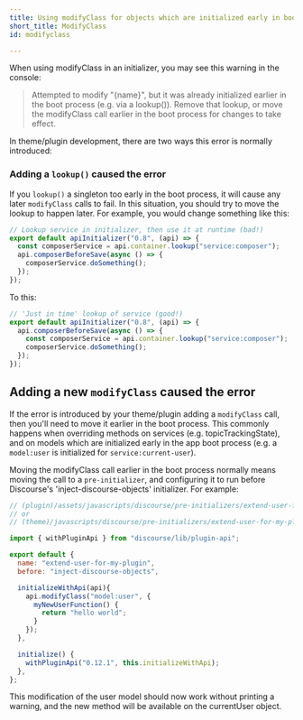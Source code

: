 ```yaml
---
title: Using modifyClass for objects which are initialized early in boot
short_title: ModifyClass
id: modifyclass

---
```

When using modifyClass in an initializer, you may see this warning in the console:

> Attempted to modify "{name}", but it was already initialized earlier in the boot process (e.g. via a lookup()). Remove that lookup, or move the modifyClass call earlier in the boot process for changes to take effect.

In theme/plugin development, there are two ways this error is normally introduced:

### Adding a `lookup()` caused the error

If you `lookup()` a singleton too early in the boot process, it will cause any later `modifyClass` calls to fail. In this situation, you should try to move the lookup to happen later. For example, you would change something like this:

```js
// Lookup service in initializer, then use it at runtime (bad!)
export default apiInitializer("0.8", (api) => {
  const composerService = api.container.lookup("service:composer");
  api.composerBeforeSave(async () => {
    composerService.doSomething();
  });
});
```


To this:

```js
// 'Just in time' lookup of service (good!)
export default apiInitializer("0.8", (api) => {
  api.composerBeforeSave(async () => {
    const composerService = api.container.lookup("service:composer");
    composerService.doSomething();
  });
});
```

## Adding a new `modifyClass` caused the error

If the error is introduced by your theme/plugin adding a `modifyClass` call, then you'll need to move it earlier in the boot process. This commonly happens when overriding methods on services (e.g. topicTrackingState), and on models which are initialized early in the app boot process (e.g. a `model:user` is initialized for `service:current-user`).

Moving the modifyClass call earlier in the boot process normally means moving the call to a `pre-initializer`, and configuring it to run before Discourse's 'inject-discourse-objects' initializer. For example:

```js
// (plugin)/assets/javascripts/discourse/pre-initializers/extend-user-for-my-plugin.js
// or
// (theme)/javascripts/discourse/pre-initializers/extend-user-for-my-plugin.js

import { withPluginApi } from "discourse/lib/plugin-api";

export default {
  name: "extend-user-for-my-plugin",
  before: "inject-discourse-objects",

  initializeWithApi(api){
    api.modifyClass("model:user", {
      myNewUserFunction() {
        return "hello world";
      }
    });
  },

  initialize() {
    withPluginApi("0.12.1", this.initializeWithApi);
  },
};
```

This modification of the user model should now work without printing a warning, and the new method will be available on the currentUser object.
